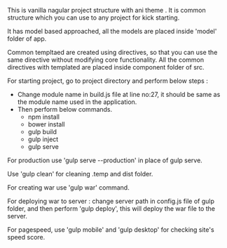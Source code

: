 This is vanilla nagular project structure with ani theme . It is common structure which you can use to any project for kick starting.

It has model based approached, all the models are placed inside 'model' folder of app.

Common templtaed are created using directives, so that you can use the same directive without modifying core functionality. All the common directives with templated are placed inside component folder of src.

For starting project, go to project directory and perform below steps :

* Change module name in build.js file at line no:27, it should be same as the module name used in the application.
* Then perform below commands.
    * npm install
    * bower install
    * gulp build
    * gulp inject
    * gulp serve

For production use 'gulp serve --production' in place of gulp serve.

Use 'gulp clean' for cleaning .temp and dist folder.

For creating war use 'gulp war' command.

For deploying war to server :
change server path in config.js file of gulp folder, and then perform 'gulp deploy', this will deploy the war file to the server.

For pagespeed, use 'gulp mobile' and 'gulp desktop' for checking site's speed score.
